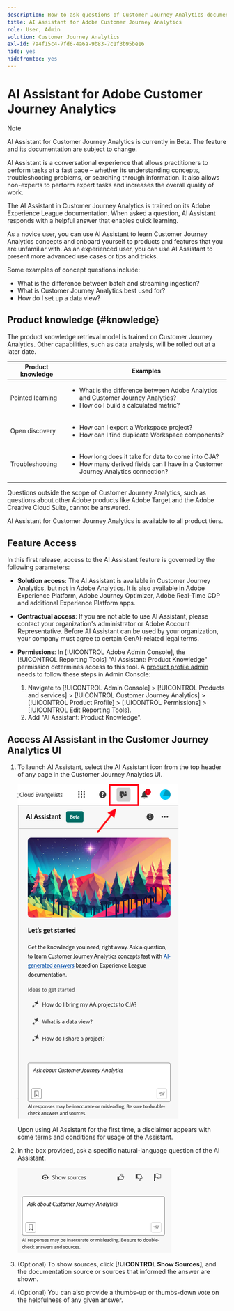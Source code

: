 ```yaml
---
description: How to ask questions of Customer Journey Analytics documentation
title: AI Assistant for Adobe Customer Journey Analytics
role: User, Admin
solution: Customer Journey Analytics
exl-id: 7a4f15c4-7fd6-4a6a-9b83-7c1f3b95be16
hide: yes
hidefromtoc: yes
---
```


# AI Assistant for Adobe Customer Journey Analytics

>[!NOTE]
>
>AI Assistant for Customer Journey Analytics is currently in Beta. The feature and its documentation are subject to change.

AI Assistant is a conversational experience that allows practitioners to perform tasks at a fast pace – whether its understanding concepts, troubleshooting problems, or searching through information. It also allows non-experts to perform expert tasks and increases the overall quality of work.

The AI Assistant in Customer Journey Analytics is trained on its Adobe Experience League documentation. When asked a question, AI Assistant responds with a helpful answer that enables quick learning.

As a novice user, you can use AI Assistant to learn Customer Journey Analytics concepts and onboard yourself to products and features that you are unfamiliar with. As an experienced user, you can use AI Assistant to present more advanced use cases or tips and tricks.

Some examples of concept questions include:

* What is the difference between batch and streaming ingestion?
* What is Customer Journey Analytics best used for?
* How do I set up a data view?

## Product knowledge {#knowledge}

The product knowledge retrieval model is trained on Customer Journey Analytics. Other capabilities, such as data analysis, will be rolled out at a later date. 

| Product knowledge | Examples |
| --- | --- |
| Pointed learning |<ul><li>What is the difference between Adobe Analytics and Customer Journey Analytics?</li><li>How do I build a calculated metric?</li></ul> |
| Open discovery | <ul><li>How can I export a Workspace project?</li><li>How can I find duplicate Workspace components?</li></ul>  |
| Troubleshooting | <ul><li>How long does it take for data to come into CJA?</li><li>How many derived fields can I have in a Customer Journey Analytics connection?</li></ul>|

Questions outside the scope of Customer Journey Analytics, such as questions about other Adobe products like Adobe Target and the Adobe Creative Cloud Suite, cannot be answered. 

AI Assistant for Customer Journey Analytics is available to all product tiers.

## Feature Access

In this first release, access to the AI Assistant feature is governed by the following parameters:

* **Solution access**: The AI Assistant is available in Customer Journey Analytics, but not in Adobe Analytics. It is also available in Adobe Experience Platform, Adobe Journey Optimizer, Adobe Real-Time CDP and additional Experience Platform apps.

* **Contractual access**: If you are not able to use AI Assistant, please contact your organization's administrator or Adobe Account Representative. Before AI Assistant can be used by your organization, your company must agree to certain GenAI-related legal terms.

* **Permissions**: In [!UICONTROL Adobe Admin Console], the [!UICONTROL Reporting Tools] "AI Assistant: Product Knowledge" permission determines access to this tool. 
A [product profile admin](https://helpx.adobe.com/enterprise/using/manage-product-profiles.html) needs to follow these steps in Admin Console:
   1. Navigate to [!UICONTROL Admin Console] > [!UICONTROL Products and services] > [!UICONTROL Customer Journey Analytics] > [!UICONTROL Product Profile] > [!UICONTROL Permissions] > [!UICONTROL Edit Reporting Tools].
   1. Add "AI Assistant: Product Knowledge".

## Access AI Assistant in the Customer Journey Analytics UI

1. To launch AI Assistant, select the AI Assistant icon from the top header of any page in the Customer Journey Analytics UI.

   ![AI Assistant icon](assets/ai-asst1.png)

   Upon using AI Assistant for the first time, a disclaimer appears with some terms and conditions for usage of the Assistant.

1. In the box provided, ask a specific natural-language question of the AI Assistant.

   ![Question box](assets/ai-asst2.png)

1. (Optional) To show sources, click **[!UICONTROL Show Sources]**, and the documentation source or sources that informed the answer are shown.

1. (Optional) You can also provide a thumbs-up or thumbs-down vote on the helpfulness of any given answer.
